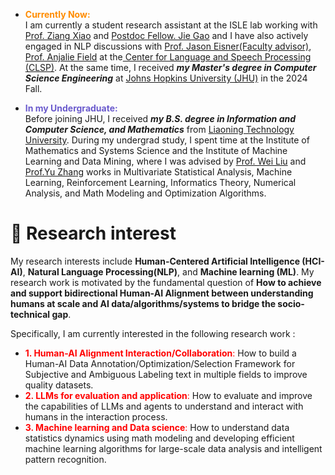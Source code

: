 
- <span style="color:#FF8C00; font-weight: bold;"> Currently Now:</span>\
  I am currently a student research assistant at the ISLE lab working with [Prof. Ziang Xiao](https://www.ziangxiao.com/) and [Postdoc Fellow. Jie Gao](https://gaojie058.github.io/) and I have also actively engaged in NLP discussions with [Prof. Jason Eisner(Faculty advisor)](https://www.cs.jhu.edu/~jason/), [Prof. Anjalie Field](https://anjalief.github.io/index.html) at the[ Center for Language and Speech Processing (CLSP)](https://www.clsp.jhu.edu/). At the same time, I received ***my Master's degree in Computer Science Engineering*** at [Johns Hopkins University (JHU)](https://www.jhu.edu/) in the 2024 Fall.

- <span style=" color:#6A5ACD; font-weight: bold;"> In my Undergraduate: </span>\
  Before joining JHU, I received  ***my B.S. degree in Information and Computer Science, and Mathematics*** from [Liaoning Technology University](https://en.lntu.edu.cn/).
  During my undergrad study, I spent time at the Institute of Mathematics and Systems Science and the Institute of Machine Learning and Data Mining, where I was advised by [Prof. Wei Liu](https://www.researchgate.net/profile/Wei-Liu-523) and [Prof.Yu Zhang](https://www.researchgate.net/profile/Yu-Zhang-264) works in Multivariate Statistical Analysis, Machine Learning, Reinforcement Learning, Informatics Theory, Numerical Analysis, and Math Modeling and Optimization Algorithms.
  
# 🤔 Research interest
My research interests include **Human-Centered Artificial Intelligence (HCI-AI)**, **Natural Language Processing(NLP)**, and **Machine learning (ML)**. My research work is motivated by the fundamental question of **How to achieve and support bidirectional Human-AI Alignment between understanding humans at scale and AI data/algorithms/systems to bridge the socio-technical gap**.

Specifically, I am currently interested in the following research work :
- <span style="color:red; font-weight: #FF0000;"> **1. Human-AI Alignment Interaction/Collaboration**:</span> How to build a Human-AI Data Annotation/Optimization/Selection Framework for Subjective and Ambiguous Labeling text in multiple fields to improve quality datasets.
- <span style="color:red; font-weight: #FF0000;"> **2. LLMs for evaluation and application**:</span> How to evaluate and improve the capabilities of LLMs and agents to understand and interact with humans in the interaction process.
- <span style="color:red; font-weight: #FF0000;"> **3. Machine learning and Data science**:</span> How to understand data statistics dynamics using math modeling and developing efficient machine learning algorithms for large-scale data analysis and intelligent pattern recognition.
